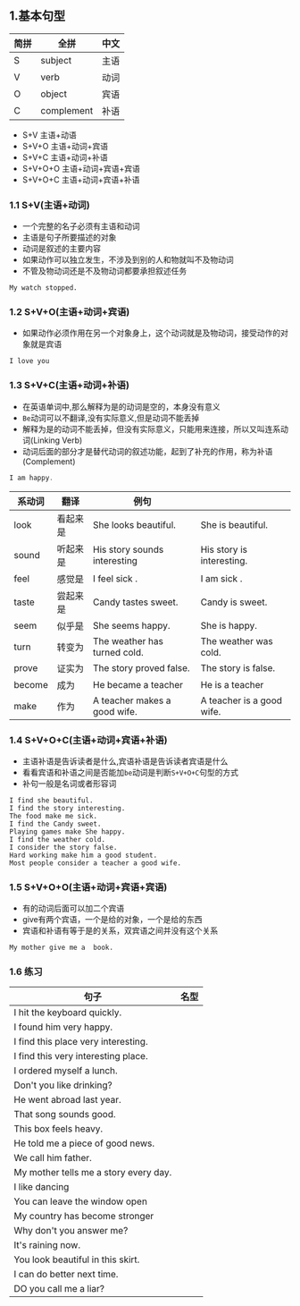 ## 1.基本句型

| 简拼 | 全拼 | 中文 |
| --- | --- | --- |
| S | subject | 主语 |
| V | verb | 动词 |
| O | object | 宾语 |
| C | complement | 补语 |

- S+V 主语+动语
- S+V+O 主语+动词+宾语
- S+V+C 主语+动词+补语
- S+V+O+O 主语+动词+宾语+宾语
- S+V+O+C 主语+动词+宾语+补语

### 1.1 S+V(主语+动词)
- 一个完整的名子必须有主语和动词
- 主语是句子所要描述的对象
- 动词是叙述的主要内容
- 如果动作可以独立发生，不涉及到别的人和物就叫不及物动词
- 不管及物动词还是不及物动词都要承担叙述任务

```
My watch stopped.
```
### 1.2 S+V+O(主语+动词+宾语)
- 如果动作必须作用在另一个对象身上，这个动词就是及物动词，接受动作的对象就是宾语
```
I love you
```
### 1.3 S+V+C(主语+动词+补语)
- 在英语单词中,那么解释为是的动词是空的，本身没有意义
- `Be`动词可以不翻译,没有实际意义,但是动词不能丢掉
- 解释为是的动词不能丢掉，但没有实际意义，只能用来连接，所以又叫连系动词(Linking Verb)
- 动词后面的部分才是替代动词的叙述功能，起到了补充的作用，称为补语(Complement)
```js
I am happy.
```

| 系动词 | 翻译 | 例句 | |
| --- | --- | --- | --- |
| look | 看起来是 | She looks beautiful. | She is beautiful. |
| sound | 听起来是 | His story sounds interesting | His story is interesting. |
| feel | 感觉是 | I feel sick . | I am sick . |
| taste | 尝起来是 | Candy tastes sweet. | Candy is sweet. |
| seem | 似乎是 | She seems happy. | She is happy. |
| turn | 转变为	| The weather has turned cold. | The weather was cold. |
| prove | 证实为 | The story proved false. | The story is false. |
| become | 成为 | He became a teacher | He is a teacher |
| make | 作为 | A teacher makes a good wife. | A teacher is a good wife. |

### 1.4 S+V+O+C(主语+动词+宾语+补语)
- 主语补语是告诉读者是什么,宾语补语是告诉读者宾语是什么
- 看看宾语和补语之间是否能加`be`动词是判断`S+V+O+C`句型的方式
- 补句一般是名词或者形容词
```
I find she beautiful.
I find the story interesting.
The food make me sick.
I find the Candy sweet.
Playing games make She happy.
I find the weather cold.
I consider the story false.
Hard working make him a good student.
Most people consider a teacher a good wife.
```
### 1.5 S+V+O+O(主语+动词+宾语+宾语)
- 有的动词后面可以加二个宾语
- give有两个宾语，一个是给的对象，一个是给的东西
- 宾语和补语有等于是的关系，双宾语之间并没有这个关系
```
My mother give me a  book.
```
### 1.6 练习
| 句子 | 名型 |
| --- | --- |
| I hit the keyboard quickly. | |
| I found him very happy. | |
| I find this place very interesting. | |
| I find this very interesting place. | |
| I ordered myself a lunch. | |
| Don't you like drinking? | |
| He went abroad last year. | |
| That song sounds good. | |
| This box feels heavy. | |
| He told me a piece of good news. | |
| We call him father. | |
| My mother tells me a story every day. | |
| I like dancing | |
| You can leave the window open | |
| My country has become stronger | |
| Why don't you answer me? | |
| It's raining now. | |
| You look beautiful in this skirt. | |
| I can do better next time. | |
| DO you call me a liar? | |